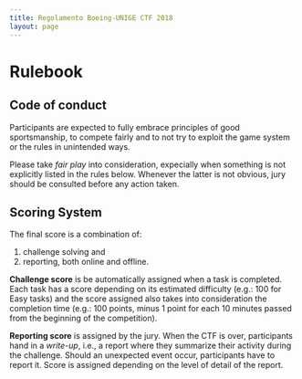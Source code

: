 ```yaml
---
title: Regolamento Boeing-UNIGE CTF 2018
layout: page
---
```


# Rulebook

## Code of conduct

Participants are expected to fully embrace principles of good sportsmanship, to compete fairly and to not try to exploit the game system or the rules in unintended ways.

Please take *fair play* into consideration, expecially when something is not explicitly listed in the rules below.
Whenever the latter is not obvious, jury should be consulted before any action taken.


## Scoring System

The final score is a combination of:

1. challenge solving and
2. reporting, both online and offline.

**Challenge score** is be automatically assigned when a task is completed.
Each task has a score depending on its estimated difficulty (e.g.: 100 for Easy tasks) and the score assigned also takes into consideration the completion time (e.g.: 100 points, minus 1 point for each 10 minutes passed from the beginning of the competition).

**Reporting score** is assigned by the jury.
When the CTF is over, participants hand in a *write-up*, i.e., a report where they summarize their activity during the challenge.
Should an unexpected event occur, participants have to report it. Score is assigned depending on the level of detail of the report.
